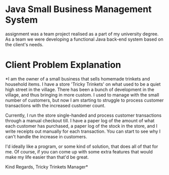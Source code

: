 # Java Small Business Management System
assignment was a team project realised as a part of my university degree. As a team we were developing a functional Java back-end system based on the client's needs.

# Client Problem Explanation

*I am the owner of a small business that sells homemade trinkets and household items. I have a store 'Tricky Trinkets' on what used to be a quiet high street in the village. There has been a bunch of development in the village, and thus bringing in more custom. I used to manage with the small number of customers, but now I am starting to struggle to process customer transactions with the increased customer count.

Currently, I run the store single-handed and process customer transactions through a manual checkout till. I have a paper log of the amount of what each customer has purchased, a paper log of the stock in the store, and I write receipts out manually for each transaction. You can start to see why I can't handle the increase in customers.

I'd ideally like a program, or some kind of solution, that does all of that for me. Of course, if you can come up with some extra features that would make my life easier than that'd be great.

Kind Regards, Tricky Trinkets Manager*
